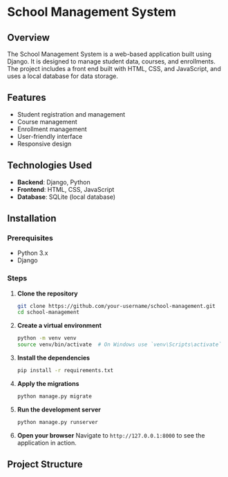 
# School Management System

## Overview

The School Management System is a web-based application built using Django. It is designed to manage student data, courses, and enrollments. The project includes a front end built with HTML, CSS, and JavaScript, and uses a local database for data storage.

## Features

- Student registration and management
- Course management
- Enrollment management
- User-friendly interface
- Responsive design

## Technologies Used

- **Backend**: Django, Python
- **Frontend**: HTML, CSS, JavaScript
- **Database**: SQLite (local database)

## Installation

### Prerequisites

- Python 3.x
- Django

### Steps

1. **Clone the repository**
    ```sh
    git clone https://github.com/your-username/school-management.git
    cd school-management
    ```

2. **Create a virtual environment**
    ```sh
    python -m venv venv
    source venv/bin/activate  # On Windows use `venv\Scripts\activate`
    ```

3. **Install the dependencies**
    ```sh
    pip install -r requirements.txt
    ```

4. **Apply the migrations**
    ```sh
    python manage.py migrate
    ```

5. **Run the development server**
    ```sh
    python manage.py runserver
    ```

6. **Open your browser**
    Navigate to `http://127.0.0.1:8000` to see the application in action.

## Project Structure


